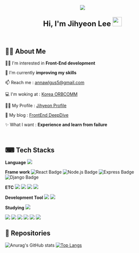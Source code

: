<div>
  <div align=center>
    <img src="https://capsule-render.vercel.app/api?type=waving&height=300&text=JihyeonLee&fontAlign=50&fontAlignY=40&color=gradient&customColorList=0,9" /> 
  </div>

  <h3 align="center"><font size="5">Hi, I'm Jihyeon Lee <img src="https://raw.githubusercontent.com/MartinHeinz/MartinHeinz/master/wave.gif" width="30px"></font></h3><br/>


  ## 🙋‍♂️ About Me
  🏋️‍♀️ I'm interested in **Front-End development**
  
  🌱 I'm currently **improving my skills**
  
  📫 Reach me : annawlgus5@gmail.com

  💻 I'm woking at : [Korea ORBCOMM](http://www.orbcomm.co.kr/)

  👩‍💻 My Profile : [Jihyeon Profile](https://woolly-taxicab-b77.notion.site/Jihyeon-Lee-6457617d413640a1a41f06070fcde841?pvs=4)

  📗 My blog : [FrontEnd DeepDive](https://shakehyeon.tistory.com/)

  ✨ What I want : **Experience and learn from failure**

  
  

  <!--[![Gmail Badge](https://img.shields.io/badge/Gmail-D14836?style=flat&logo=Gmail&logoColor=white)](mailto:annawlgus5@gmail.com)

  [![Tistory Badge](https://img.shields.io/badge/Tech%20Blog-FF5A5F?style=flat&logo=Tistory&logoColor=white)](https://shakehyeon.tistory.com/)
  [![Notion Badge](https://img.shields.io/badge/Development%20Log-E9568E?style=flat&logo=Notion&logoColor=white)](https://woolly-taxicab-b77.notion.site/Jihyeon-Lee-6457617d413640a1a41f06070fcde841?pvs=4)
  [![Portfolio Badge](https://img.shields.io/badge/Portfolio-EF2D5E?style=flat&logoColor=white)]()
  ![Github Badge](https://img.shields.io/badge/Github-181717?style=flat&logo=Github&logoColor=white)-->

<br/>

## ⌨ Tech Stacks
**Language**
<img src="https://img.shields.io/badge/JavaScript-F7DF1E?style=flat&logo=JavaScript&logoColor=white"/> 

**Frame work**
![React Badge](https://img.shields.io/badge/React-61DAFB?style=flat&logo=React&logoColor=white) 
![Node.js Badge](https://img.shields.io/badge/Node.js-339933?style=flat&logo=Node.js&logoColor=white) 
![Express Badge](https://img.shields.io/badge/Express-000000?style=flat&logo=Express&logoColor=white) 
![Django Badge](https://img.shields.io/badge/Django-092E20?style=flat&logo=Django&logoColor=white)

**ETC**
<img src="https://img.shields.io/badge/GitHub-181717?style=flat-square&logo=GitHub&logoColor=white"/> 
<img src="https://img.shields.io/badge/Notion-000000?style=flat&logo=Notion&logoColor=white"/> 
<img src="https://img.shields.io/badge/Jenkins-D24939?style=flat&logo=Jenkins&logoColor=white"/> 
<img src="https://img.shields.io/badge/Slack-4A154B?style=flat&logo=Slack&logoColor=white"/>

**Development Tool**
<img src="https://img.shields.io/badge/IntelliJ IDEA-000000?style=flat-square&logo=IntelliJIDEA&logoColor=white"/> 
<img src="https://img.shields.io/badge/Visual Studio Code-007ACC?style=flat-square&logo=VisualStudioCode&logoColor=white"/>

**Studying**
<img src="https://img.shields.io/badge/Python-3776AB?style=flat&logo=Python&logoColor=white"/>


<img src="https://img.shields.io/badge/HTML-E34F26?style=flat&logo=HTML5&logoColor=white"/> 
<img src="https://img.shields.io/badge/CSS-1572B6?style=flat&logo=CSS3&logoColor=white"/> 
<img src="https://img.shields.io/badge/React-61DAFB?style=flat&logo=React&logoColor=white"/> 
<img src="https://img.shields.io/badge/Redux-764ABC?style=flat&logo=Redux&logoColor=white"/> 
<img src="https://img.shields.io/badge/StyledComponents-DB7093?style=flat&logo=styledComponents&logoColor=white"/> 
<img src="https://img.shields.io/badge/SASS-CC6699?style=flat&logo=SASS&logoColor=white"/>


<br/>


## 💾 Repositories
![Anurag's GitHub stats](https://github-readme-stats.vercel.app/api?username=rhctmxk&show_icons=true&theme=onedark)
[![Top Langs](https://github-readme-stats.vercel.app/api/top-langs/?username=rhctmxk&layout=compact&theme=date_night)](https://github.com/anuraghazra/github-readme-stats)


  
<!--<a href="버튼을 눌렀을 때 이동할 링크" target="_blank"><img src="https://img.shields.io/badge/Instagram-E4405F?style=for-the-badge&logo=Instagram&logoColor=white"/></a>-->

<!--![Anurag's GitHub stats](https://github-readme-stats.vercel.app/api?username=rhctmxk&show_icons=true&theme=onedark)
![Anurag's GitHub stats](https://github-readme-stats.vercel.app/api?username=rhctmxk&show_icons=true&theme=shadow_red)-->

<!--[![Top Langs](https://github-readme-stats.vercel.app/api/top-langs/?username=rhctmxk&layout=compact&theme=onedark)](https://github.com/anuraghazra/github-readme-stats)
[![Top Langs](https://github-readme-stats.vercel.app/api/top-langs/?username=rhctmxk&layout=compact&theme=date_night)](https://github.com/anuraghazra/github-readme-stats)
[![Top Langs](https://github-readme-stats.vercel.app/api/top-langs/?username=rhctmxk&layout=compact&theme=calm_pink)](https://github.com/anuraghazra/github-readme-stats)
[![Top Langs](https://github-readme-stats.vercel.app/api/top-langs/?username=rhctmxk&layout=compact&theme=shadow_reed)](https://github.com/anuraghazra/github-readme-stats)-->



</div>




